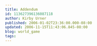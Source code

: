 ```yaml
---
title: Addendum
id: 113627396136087118
author: Kirby Urner
published: 2006-01-02T23:36:00.000-08:00
updated: 2006-11-15T11:43:06.845-08:00
blog: world_game
tags: 
---
```


